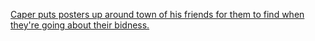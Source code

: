 ---
layout: post
wordpress_id: 111
wordpress_url: http://noesbueno.com/archives/111
date: '2006-04-12 17:51:39 -0500'
date_gmt: '2006-04-12 22:51:39 -0500'
body: |
  <p><a href="http://www.woostercollective.com/2006/04/secret_friends.html">Caper puts posters up around town of his friends for them to find when they're going about their bidness.</a></p>
---